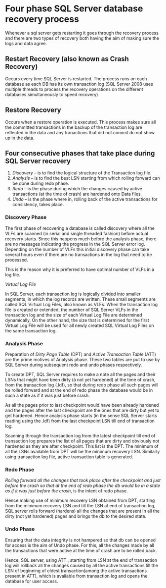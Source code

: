# Four phase SQL Server database recovery process

Whenever a sql server gets restarting it goes through the recovery process and there are two types of recovery both having the aim of making sure the logs and data agree.

## Restart Recovery (also known as Crash Recovery)

Occurs every time SQL Server is restarted. The process runs on each database as each DB has its own transaction log (SQL Server 2008 uses multiple threads to process the recovery operations on the different databases simultaneously to speed recovery)

## Restore Recovery

Occurs when a restore operation is executed. This process makes sure all the committed transactions in the backup of the transaction log are reflected in the data and any tranactions that did not commit do not show up in the data.

## Four consecutive phases that take place during SQL Server recovery

1. *Discovery* – is to find the logical structure of the Transaction log file.  
2. *Analysis* – is to find the best LSN starting from which rolling forward can be done during redo phase.  
3. *Redo* – is the phase during which the changes caused by active transactions (at the time of crash) are hardened onto Data files.  
4. *Undo* – is the phase where in, rolling back of the active transactions for consistency, takes place.  

### Discovery Phase

The first phase of recovering a database is called discovery where all the VLFs are scanned (in serial and single threaded fashion) before actual recovery starts. Since this happens much before the analysis phase, there are no messages indicating the progress in the SQL Server error log. Depending on the number of VLFs this initial discovery phase can take several hours even if there are no transactions in the log that need to be processed.

This is the reason why it is preferred to have optimal number of VLFs in a log file.

*Virtual Log File*

In SQL Server, each transaction log is logically divided into smaller segments, in which the log records are written. These small segments are called SQL Virtual Log Files, also known as VLFs. When the transaction log file is created or extended, the number of SQL Server VLFs in the transaction log and the size of each Virtual Log File are determined dynamically. On the other hand, the size that is determined for the first Virtual Log File will be used for all newly created SQL Virtual Log Files on the same transaction log. 

### Analysis Phase

Preparation of *Dirty Page Table* (DPT) and *Active Transaction Table* (ATT) are the prime motives of Analysis phase. These two tables are put to use by SQL Server during subsequent redo and undo phases respectively.

To create DPT, SQL Server requires to make a note all the pages and their LSNs that might have been dirty (à not yet hardened) at the time of crash, from the transaction log (.ldf), so that during redo phase all such pages will be rolled forward and at the end of redo phase the database would be in such a state as if it was just before crash.

As all the pages prior to last checkpoint would have been already hardened and the pages after the last checkpoint are the ones that are dirty but yet to get hardened. Hence analysis phase starts (in the sense SQL Server starts reading using the .ldf) from the last checkpoint LSN till end of transaction log.

Scanning through the transaction log from the latest checkpoint till end of transaction log prepares the list of all pages that are dirty and obviously not hardened as they are after checkpoint. This list is the DPT. The minimum of all the LSNs available from DPT will be the minimum recovery LSN. Similarly using transaction log file, active transaction table is generated.

### Redo Phase

*Rolling forward all the changes that took place after the checkpoint and just before the crash so that at the end of redo phase the db would be in a state as if it was just before the crash*, is the intent of redo phase.

Hence making use of minimum recovery LSN obtained from DPT, starting from the minimum recovery LSN and till the LSN at end of transaction log, SQL server rolls forward (hardens) all the changes that are present in all the dirty (not yet hardened) pages and brings the db to the desired state.

### Undo Phase

Ensuring that the data integrity is not hampered so that db can be opened for access is the aim of Undo phase. For this, all the changes made by all the transactions that were active at the time of crash are to be rolled back.

Hence, SQL server, using ATT , starting from LSN at the end of transaction log will rollback all the changes caused by all the active transactions till the LSN of beginning of oldest transaction(among the active transactions present in ATT), which is available from transaction log and opens the database for user access.